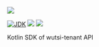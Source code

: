 [![](https://github.com/wutsi/wutsi-tenant-sdk-kotlin/actions/workflows/master.yml/badge.svg)](https://github.com/wutsi/wutsi-tenant-sdk-kotlin/actions/workflows/master.yml)

[![JDK](https://img.shields.io/badge/jdk-11-brightgreen.svg)](https://jdk.java.net/11/)
[![](https://img.shields.io/badge/maven-3.6-brightgreen.svg)](https://maven.apache.org/download.cgi)
![](https://img.shields.io/badge/language-kotlin-blue.svg)

Kotlin SDK of wutsi-tenant API

